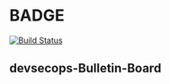 # BADGE
[![Build Status](http://ec2-184-73-168-18.compute-1.amazonaws.com/buildStatus/icon?job=bulletin-board-ops)](http://ec2-184-73-168-18.compute-1.amazonaws.com/job/bulletin-board-ops/)
## devsecops-Bulletin-Board
